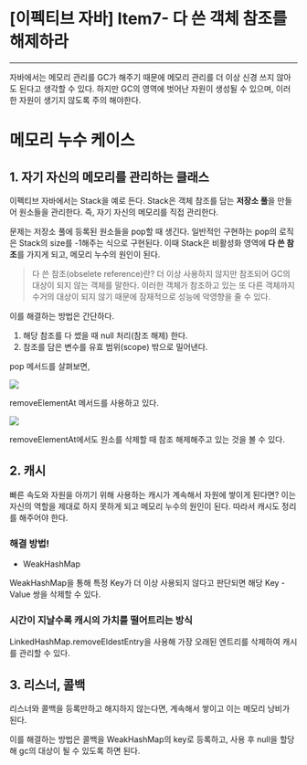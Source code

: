 # [이펙티브 자바] Item7- 다 쓴 객체 참조를 해제하라

---

자바에서는 메모리 관리를 GC가 해주기 때문에 메모리 관리를 더 이상 신경 쓰지 않아도 된다고 생각할 수 있다. 하지만 GC의 영역에 벗어난 자원이 생성될 수 있으며, 이러한 자원이 생기지 않도록 주의 해야한다.

# 메모리 누수 케이스

## 1. 자기 자신의 메모리를 관리하는 클래스

이펙티브 자바에서는 Stack을 예로 든다. Stack은 객체 참조를 담는 **저장소 풀**을 만들어 원소들을 관리한다. 즉, 자기 자신의 메모리를 직접 관리한다.

문제는 저장소 풀에 등록된 원소들을 pop할 때 생긴다. 일반적인 구현하는 pop의 로직은 Stack의 size를 -1해주는 식으로 구현된다. 이때 Stack은 비활성화 영역에 **다 쓴 참조**를 가지게 되고, 메모리 누수의 원인이 된다.

> 다 쓴 참조(obselete reference)란? 
더 이상 사용하지 않지만 참조되어 GC의 대상이 되지 않는 객체를 말한다. 이러한 객체가 참조하고 있는 또 다른 객체까지 수거의 대상이 되지 않기 때문에 잠재적으로 성능에 악영향을 줄 수 있다.

이를 해결하는 방법은 간단하다.

1. 해당 참조를 다 썼을 때 null 처리(참조 해제) 한다.
2. 참조를 담은 변수를 유효 범위(scope) 밖으로 밀어낸다.

pop 메서드를 살펴보면, 

![](https://img1.daumcdn.net/thumb/R1280x0/?scode=mtistory2&fname=https%3A%2F%2Fblog.kakaocdn.net%2Fdn%2FdTfQMT%2FbtqQE9mDYsD%2FXhv7uDjiwQot72IKjeH5T1%2Fimg.png)

 removeElementAt 메서드를 사용하고 있다.

![](https://img1.daumcdn.net/thumb/R1280x0/?scode=mtistory2&fname=https%3A%2F%2Fblog.kakaocdn.net%2Fdn%2FcZo75i%2FbtqQLlzppri%2FGqS8C4ka6XG5DV93QhgWGK%2Fimg.png)

removeElementAt에서도 원소를 삭제할 때 참조 해제해주고 있는 것을 볼 수 있다.

## 2. 캐시

빠른 속도와 자원을 아끼기 위해 사용하는 캐시가 계속해서 자원에 쌓이게 된다면? 이는 자신의 역할을 제대로 하지 못하게 되고 메모리 누수의 원인이 된다. 따라서 캐시도 정리를 해주어야 한다.

### 해**결 방법!**

- WeakHashMap

WeakHashMap을 통해 특정 Key가 더 이상 사용되지 않다고 판단되면 해당 Key - Value 쌍을 삭제할 수 있다. 

### 시간이 지날수록 캐시의 가치를 떨어트리는 방식

LinkedHashMap.removeEldestEntry을 사용해 가장 오래된 엔트리를 삭제하여 캐시를 관리할 수 있다.

## 3. 리스너, 콜백

리스너와 콜백을 등록만하고 해지하지 않는다면, 계속해서 쌓이고 이는 메모리 낭비가 된다. 

이를 해결하는 방법은 콜백을 WeakHashMap의 key로 등록하고, 사용 후 null을 할당해 gc의 대상이 될 수 있도록 하면 된다.
